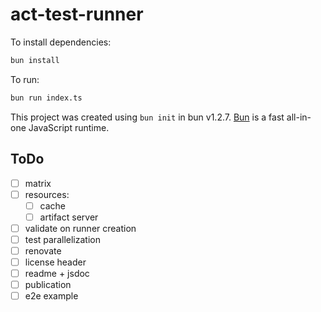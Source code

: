 # act-test-runner

To install dependencies:

```bash
bun install
```

To run:

```bash
bun run index.ts
```

This project was created using `bun init` in bun v1.2.7. [Bun](https://bun.sh) is a fast all-in-one JavaScript runtime.

## ToDo

- [ ] matrix
- [ ] resources:
  - [ ] cache
  - [ ] artifact server
- [ ] validate on runner creation
- [ ] test parallelization
- [ ] renovate
- [ ] license header
- [ ] readme + jsdoc
- [ ] publication
- [ ] e2e example
